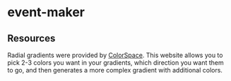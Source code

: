 # event-maker

## Resources
Radial gradients were provided by [ColorSpace](https://mycolor.space/). This website allows you to pick 2-3 colors you want in your gradients, which direction you want them to go, and then generates a more complex gradient with additional colors. 